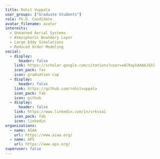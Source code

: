 ```yaml
---
title: Rohit Vuppala
user_groups: ["Graduate Students"]
role: Ph.D. Candidate
avatar_filename: avatar
interests:
  - Unmanned Aerial Systems
  - Atmospheric Boundary Layer
  - Large Eddy Simulations
  - Reduced Order Modeling
social:
  - display:
      header: false
    link: https://scholar.google.com/citations?user=eAlRaykAAAAJ&hl
    icon_pack: fas
    icon: graduation-cap
  - display:
      header: false
    link: https://github.com/rohitvuppala
    icon_pack: fab
    icon: github
  - display:
      header: false
    link: https://www.linkedin.com/in/vrkssai
    icon_pack: fab
    icon: linkedin
organizations:
  - name: AIAA
    url: https://www.aiaa.org/
  - name: APS
    url: https://www.aps.org/
superuser: false
---
```

